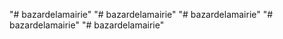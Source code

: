 "# bazardelamairie" 
"# bazardelamairie" 
"# bazardelamairie" 
"# bazardelamairie" 
"# bazardelamairie" 

